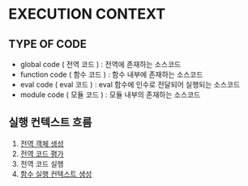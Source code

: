 # EXECUTION CONTEXT

## TYPE OF CODE

- global code ( 전역 코드 ) : 전역에 존재하는 소스코드
- function code ( 함수 코드 ) : 함수 내부에 존재하는 소스코드
- eval code ( eval 코드 ) : eval 함수에 인수로 전달되어 실행되는 소스코드
- module code ( 모듈 코드 ) : 모듈 내부의 존재하는 소스코드

## 실행 컨텍스트 흐름

1. [전역 객체 생성](./generate_global_object.md)
2. [전역 코드 평가](./global_code_evaluation.md)
3. 전역 코드 실행
4. [함수 실행 컨텍스트 생성](./function_execution_context.md)

